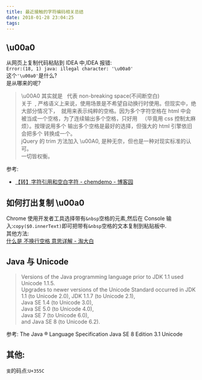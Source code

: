 ```yaml
---
title: 最近接触的字符编码相关总结
date: 2018-01-28 23:04:25
tags:
---
```



## \u00a0
从网页上复制代码粘贴到 IDEA 中,IDEA 报错:  
`Error:(18, 1) java: illegal character: '\u00a0'`  
这个`'\u00a0'`是什么?  
是从哪来的呢?  

> \u00A0 其实就是 &nbsp; 代表 non-breaking space(不间断空白)  
> 关于 &nbsp;, 严格语义上来说，使用场景是不希望自动换行时使用。但现实中，绝大部分情况下，&nbsp; 就用来表示纯粹的空格。因为多个字符空格在 html 中会被当成一个空格，为了连续输出多个空格，只好用 &nbsp; （毕竟用 css 控制太麻烦）。按理说用多个 &#32; 输出多个空格是最好的选择，但强大的 html 引擎依旧会把多个 &#32; 转换成一个。  
> jQuery 的 trim 方法加入 \u00A0, 是种无奈，但也是一种对现实标准的认可。  
> 一切皆权衡。  

参考:
- [【转】字符引用和空白字符 - chemdemo - 博客园](http://www.cnblogs.com/chemdemo/articles/1902070.html '0.0')  

## 如何打出复制 \u00a0
Chrome 使用开发者工具选择带有`&nbsp`空格的元素,然后在 Console 输入:`copy($0.innerText)`即可把带有`&nbsp`空格的文本复制到粘贴板中.  
其他方法:  
[什么是 不换行空格 意思详解 - 淘大白](http://www.taodabai.com/24045466.html '0.0')  

## Java 与 Unicode

> Versions of the Java programming language prior to JDK 1.1 used Unicode 1.1.5.   
> Upgrades to newer versions of the Unicode Standard occurred in JDK 1.1 (to Unicode 2.0),
> JDK 1.1.7 (to Unicode 2.1),  
> Java SE 1.4 (to Unicode 3.0),  
> Java SE 5.0 (to Unicode 4.0),  
> Java SE 7 (to Unicode 6.0),  
> and Java SE 8 (to Unicode 6.2).  

参考:
The Java ® Language Specification Java SE 8 Edition 3.1 Unicode



## 其他:
`㕜`的码点:`U+355C`  

